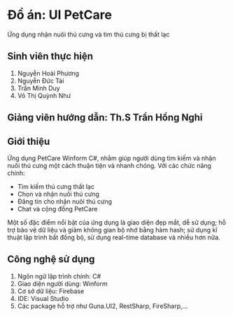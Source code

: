 # Đồ án: UI PetCare
Ứng dụng nhận nuôi thú cưng và tìm thú cưng bị thất lạc

## Sinh viên thực hiện
1. Nguyễn Hoài Phương
2. Nguyễn Đức Tài
3. Trần Minh Duy
4. Võ Thị Quỳnh Như
 
## Giảng viên hướng dẫn: Th.S Trần Hồng Nghi

## Giới thiệu
Ứng dụng PetCare Winform C#, nhằm giúp người dùng tìm kiếm và nhận nuôi thú cưng một cách thuận tiện và nhanh chóng.
Với các chức năng chính:
*  Tìm kiếm thú cưng thất lạc
*  Chọn và nhận nuôi thú cưng
*  Đăng tin cho nhận nuôi thú cưng
*  Chat và cộng đồng PetCare

Một số đặc điểm nổi bật của ứng dụng là giao diện đẹp mắt, dễ sử dụng; hỗ trợ bảo vệ dữ liệu và giảm không gian bộ nhớ bằng hàm hash; sử dụng kĩ thuật lập trình bất đồng bộ, sử dụng real-time database và nhiều hơn nữa.

## Công nghệ sử dụng
1. Ngôn ngữ lập trình chính: C#
2. Giao diện người dùng: Winform
3. Cơ sở dữ liệu: Firebase
4. IDE: Visual Studio
5. Các package hỗ trợ như Guna.UI2, RestSharp, FireSharp,...
